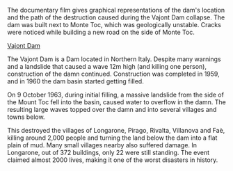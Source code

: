 The documentary film gives graphical representations of the dam's location and the path of the destruction caused during the Vajont Dam collapse. The dam was built next to Monte Toc, which was geologically unstable. Cracks were noticed while building a new road on the side of Monte Toc.

[Vajont Dam](https://en.wikipedia.org/wiki/Vajont_Dam)

The Vajont Dam is a Dam located in Northern Italy. Despite many warnings and a landslide that caused a wave 12m high (and killing one person), construction of the damn continued. Construction was completed in 1959, and in 1960 the dam basin started getting filled. 

On 9 October 1963, during initial filling, a massive landslide from the side of the Mount Toc fell into the basin, caused water to overflow in the damn. The resulting large waves topped over the damn and into several villages and towns below.

This destroyed the villages of Longarone, Pirago, Rivalta, Villanova and Faè, killing around 2,000 people and turning the land below the dam into a flat plain of mud. Many small villages nearby also suffered damage. In Longarone, out of 372 buildings, only 22 were still standing. The event claimed almost 2000 lives, making it one of the worst disasters in history.